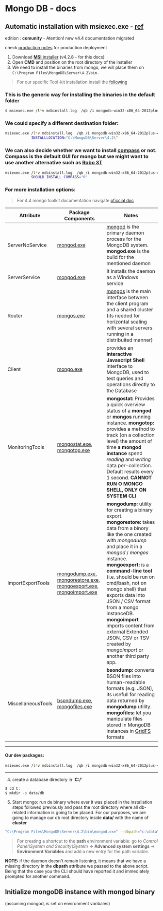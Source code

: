 # Mongo DB - docs

## Automatic installation with msiexec.exe -  [ref](https://docs.mongodb.com/manual/tutorial/install-mongodb-on-windows-unattended/)
edition : **comunity** - Atention! new v4.4 documentation migrated 

check [production notes](https://docs.mongodb.com/manual/administration/production-notes/) for production deployment

1. Download [**MSI** installer](https://www.mongodb.com/try/download/community) (v4.2.8 - for this docs)  
2. Open **CMD** and position on the root directory of the installer
3. We need to install the binaries from mongo, we will place them on ``C:\Program Files\MongoDB\Server\4.2\bin.``

> For our specific Tool-kit installation install the [following](####our-dev-packages) 

### This is the **generic** way for installing the binaries in the default folder
```bash
$ msiexec.exe /l*v mdbinstall.log  /qb /i mongodb-win32-x86_64-2012plus-4.2.8-signed.msi
```
### We could specify a different destination folder:
```bash
msiexec.exe /l*v mdbinstall.log  /qb /i mongodb-win32-x86_64-2012plus-4.2.8-signed.msi ^
            INSTALLLOCATION="C:\MongoDB\Server\4.2\"
```
### We can also decide whether we want to install [compass](https://www.mongodb.com/products/compass) or not. Compass is the default GUI for mongo but we might want to use another alternative such as [Robo 3T](https://robomongo.org/)
```bash
msiexec.exe /l*v mdbinstall.log  /qb /i mongodb-win32-x86_64-2012plus-4.2.8-signed.msi ^
            SHOULD_INSTALL_COMPASS="0"
```
### For more installation options:

> For 4.4 mongo toolkit documentation navigate [oficcial doc](https://docs.mongodb.com/database-tools/)

Attribute | Package Components | Notes
--- | --- | ---
ServerNoService |  [mongod.exe](https://docs.mongodb.com/manual/reference/program/mongod.exe/) | [mongod](https://docs.mongodb.com/manual/reference/program/mongod/) is the primary daemon process for the MongoDB system. **mongod.exe** is the build for the mentioned daemon
ServerService | [mongod.exe](https://docs.mongodb.com/manual/reference/program/mongod.exe/) | It installs the daemon as a Windows service 
Router | [mongos.exe](https://docs.mongodb.com/manual/reference/program/mongos.exe/) | [mongos](https://docs.mongodb.com/manual/reference/program/mongos/) is the main interface between the client program and a shared cluster (its needed for horizontal scaling with several servers running in a distribuited manner)
Client | [mongo.exe](https://docs.mongodb.com/manual/reference/program/mongo/) | provides an **interactive Javascript Shell** interface to MongoDB, used to test queries and operations directly to the Database
MonitoringTools | [mongostat.exe](https://docs.mongodb.com/database-tools/mongostat/), [mongotop.exe](https://docs.mongodb.com/database-tools/mongotop/) | **mongostat:** Provides a quick overview status of a **mongod** or **mongos** running instance. **mongotop:**   provides a method to track (on a collection level) the amount of time **a mongod instance** spend *reading* and *writing* data per-collection. Default results every 1 second. **CANNOT RUN O MONGO SHELL, ONLY ON SYSTEM CLI**
ImportExportTools | [mongodump.exe](https://docs.mongodb.com/database-tools/mongodump/), [mongorestore.exe](https://docs.mongodb.com/database-tools/mongorestore/), [mongoexport.exe](https://docs.mongodb.com/database-tools/mongoexport/), [mongoimport.exe](https://docs.mongodb.com/database-tools/mongoimport/) | **mongodump:** utility for creating a binary export. **mongorestore:** takes data from a binory like the one created with *mongodump* and place it in a *mongod* / *mongos* instance. **mongoexport:** is a **command-line tool** (i.e. should be run on cmd/bash, not on mongo shell)  that exports data into JSON / CSV format from a mongo instanceDB. **mongoimport** imports content from external Extended JSON, CSV or TSV created by *mongoimport* or another third party app.
MiscellaneousTools | [bsondump.exe](https://docs.mongodb.com/database-tools/bsondump/), [mongofiles.exe](https://docs.mongodb.com/database-tools/mongofiles/) | **bsondump:** converts BSON files into human-readable formats (e.g. JSON), its usefull for reading data returned by **mongodump** utility. **mongofiles:** let you manipulate files stored in MongoDB instances in [GridFS](https://docs.mongodb.com/manual/core/gridfs/) formats 


---

#### Our dev packages: 

```bash
msiexec.exe /l*v mdbinstall.log  /qb /i mongodb-win32-x86_64-2012plus-4.2.8-signed.msi ^ ADDLOCAL="ServerNoService,Client,Router,MonitoringTools,ImportExportTools,MiscellaneousTools" ^ SHOULD_INSTALL_COMPASS="0"
```

---

4. create a database directory in '**C:/**'
```bash 
$ cd C:
$ mkdir -p data/db
```

5. Start mongo: run de binary where ever it was placed in the installation steps followed previously and pass the root directory where all db-related information is going to be placed. For our purposes, we are going to manage our db root directory inside **data/** with the name of **cluster**

```bash
"C:\Program Files\MongoDB\Server\4.2\bin\mongod.exe" --dbpath="c:\data\cluster"
```

> For creating a shortcut to the **path** environment variable: go to *Control Panel\System and Security\System* -> **Advanced system settings** -> **Environment Variables** and add a new entry for the path variable.

**NOTE:** if the daemon doesn't remain listening, it means that we have a missing directory in the **dbpath** attribute we passed to the above script. Being that the case you the CLI should have reported it and immediately prompted for another command.

## Initialize mongoDB instance with **mongod** binary

(assuming mongod, is set on environment varibales)

 
